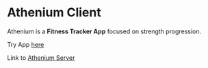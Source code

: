 # Athenium Client

Athenium is a **Fitness Tracker App** focused on strength progression.

Try App [here](https://athenium-client.onrender.com/)

Link to [Athenium Server](https://github.com/melissaluc/athenium-server)


